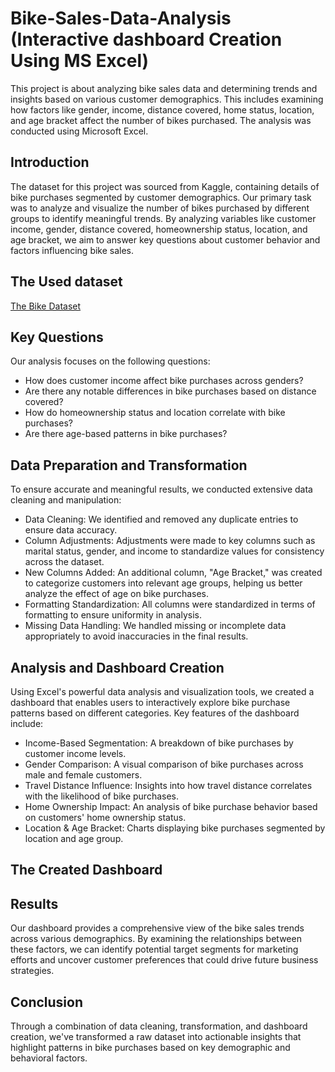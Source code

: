 # Bike-Sales-Data-Analysis (Interactive dashboard Creation Using MS Excel)
This project is about analyzing bike sales data and determining trends and insights based on various customer demographics. This includes examining how factors like gender, income, distance covered, home status, location, and age bracket affect the number of bikes purchased. The analysis was conducted using Microsoft Excel.

## Introduction
The dataset for this project was sourced from Kaggle, containing details of bike purchases segmented by customer demographics. Our primary task was to analyze and visualize the number of bikes purchased by different groups to identify meaningful trends. By analyzing variables like customer income, gender, distance covered, homeownership status, location, and age bracket, we aim to answer key questions about customer behavior and factors influencing bike sales.

## The Used dataset
<a href="https://github.com/Habirah-Mahmood/Bike-Sales-Data-Analysis/blob/main/Excel%20Project%20Dataset.xlsx">The Bike Dataset</a>

## Key Questions
Our analysis focuses on the following questions:

- How does customer income affect bike purchases across genders?
- Are there any notable differences in bike purchases based on distance covered?
- How do homeownership status and location correlate with bike purchases?
- Are there age-based patterns in bike purchases?

## Data Preparation and Transformation
To ensure accurate and meaningful results, we conducted extensive data cleaning and manipulation:

- Data Cleaning: We identified and removed any duplicate entries to ensure data accuracy.
- Column Adjustments: Adjustments were made to key columns such as marital status, gender, and income to standardize values for consistency across the dataset.
- New Columns Added: An additional column, "Age Bracket," was created to categorize customers into relevant age groups, helping us better analyze the effect of age on bike purchases.
- Formatting Standardization: All columns were standardized in terms of formatting to ensure uniformity in analysis.
- Missing Data Handling: We handled missing or incomplete data appropriately to avoid inaccuracies in the final results.

## Analysis and Dashboard Creation
Using Excel's powerful data analysis and visualization tools, we created a dashboard that enables users to interactively explore bike purchase patterns based on different categories. Key features of the dashboard include:

- Income-Based Segmentation: A breakdown of bike purchases by customer income levels.
- Gender Comparison: A visual comparison of bike purchases across male and female customers.
- Travel Distance Influence: Insights into how travel distance correlates with the likelihood of bike purchases.
- Home Ownership Impact: An analysis of bike purchase behavior based on customers' home ownership status.
- Location & Age Bracket: Charts displaying bike purchases segmented by location and age group.

## The Created Dashboard


## Results
Our dashboard provides a comprehensive view of the bike sales trends across various demographics. By examining the relationships between these factors, we can identify potential target segments for marketing efforts and uncover customer preferences that could drive future business strategies.

## Conclusion
Through a combination of data cleaning, transformation, and dashboard creation, we've transformed a raw dataset into actionable insights that highlight patterns in bike purchases based on key demographic and behavioral factors.
